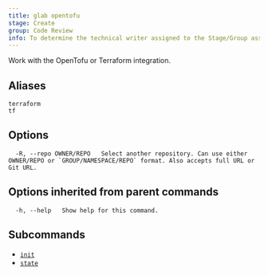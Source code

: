 ```yaml
---
title: glab opentofu
stage: Create
group: Code Review
info: To determine the technical writer assigned to the Stage/Group associated with this page, see https://about.gitlab.com/handbook/product/ux/technical-writing/#assignments
---
```


<!--
This documentation is auto generated by a script.
Please do not edit this file directly. Run `make gen-docs` instead.
-->

Work with the OpenTofu or Terraform integration.

## Aliases

```plaintext
terraform
tf
```

## Options

```plaintext
  -R, --repo OWNER/REPO   Select another repository. Can use either OWNER/REPO or `GROUP/NAMESPACE/REPO` format. Also accepts full URL or Git URL.
```

## Options inherited from parent commands

```plaintext
  -h, --help   Show help for this command.
```

## Subcommands

- [`init`](init.md)
- [`state`](state/_index.md)
